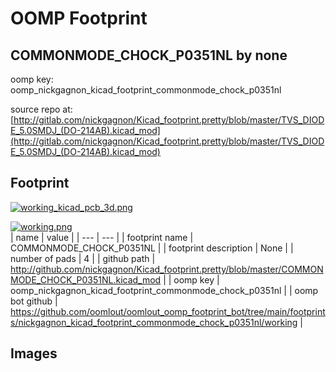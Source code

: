 # OOMP Footprint  
## COMMONMODE_CHOCK_P0351NL  by none  
  
oomp key: oomp_nickgagnon_kicad_footprint_commonmode_chock_p0351nl  
  
source repo at: [http://gitlab.com/nickgagnon/Kicad_footprint.pretty/blob/master/TVS_DIODE_5.0SMDJ_(DO-214AB).kicad_mod](http://gitlab.com/nickgagnon/Kicad_footprint.pretty/blob/master/TVS_DIODE_5.0SMDJ_(DO-214AB).kicad_mod)  
## Footprint  
  
[![working_kicad_pcb_3d.png](working_kicad_pcb_3d_600.png)](working_kicad_pcb_3d.png)  
  
[![working.png](working_600.png)](working.png)  
| name | value | 
| --- | --- | 
| footprint name | COMMONMODE_CHOCK_P0351NL | 
| footprint description | None | 
| number of pads | 4 | 
| github path | http://github.com/nickgagnon/Kicad_footprint.pretty/blob/master/COMMONMODE_CHOCK_P0351NL.kicad_mod | 
| oomp key | oomp_nickgagnon_kicad_footprint_commonmode_chock_p0351nl | 
| oomp bot github | https://github.com/oomlout/oomlout_oomp_footprint_bot/tree/main/footprints/nickgagnon_kicad_footprint_commonmode_chock_p0351nl/working | 
## Images  

